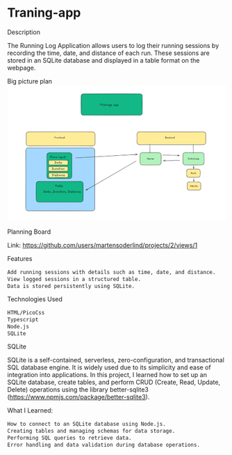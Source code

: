 # Traning-app
Description

The Running Log Application allows users to log their running sessions by recording the time, date, and distance of each run. These sessions are stored in an SQLite database and displayed in a table format on the webpage.

Big picture plan
![alt text](image-1.png)

Planning Board

Link: https://github.com/users/martensoderlind/projects/2/views/1

Features

    Add running sessions with details such as time, date, and distance.
    View logged sessions in a structured table.
    Data is stored persistently using SQLite.

Technologies Used

    HTML/PicoCss
    Typescript
    Node.js
    SQLite

SQLite

SQLite is a self-contained, serverless, zero-configuration, and transactional SQL database engine. It is widely used due to its simplicity and ease of integration into applications. In this project, I learned how to set up an SQLite database, create tables, and perform CRUD (Create, Read, Update, Delete) operations using the library better-sqlite3 (https://www.npmjs.com/package/better-sqlite3).

What I Learned:

    How to connect to an SQLite database using Node.js.
    Creating tables and managing schemas for data storage.
    Performing SQL queries to retrieve data.
    Error handling and data validation during database operations.
